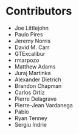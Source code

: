 # Contributors
* Joe Littlejohn
* Paulo Pires
* Jeremy Norris
* David M. Carr
* GTExcalibur
* rmarpozo
* Matthew Adams
* Juraj Martinka
* Alexander Dietrich
* Brandon Chapman
* Carlos Ortiz
* Pierre Delagrave
* Pierre-Jean Vardanega
* Pablo
* Ryan Tenney
* Sergiu Indrie
